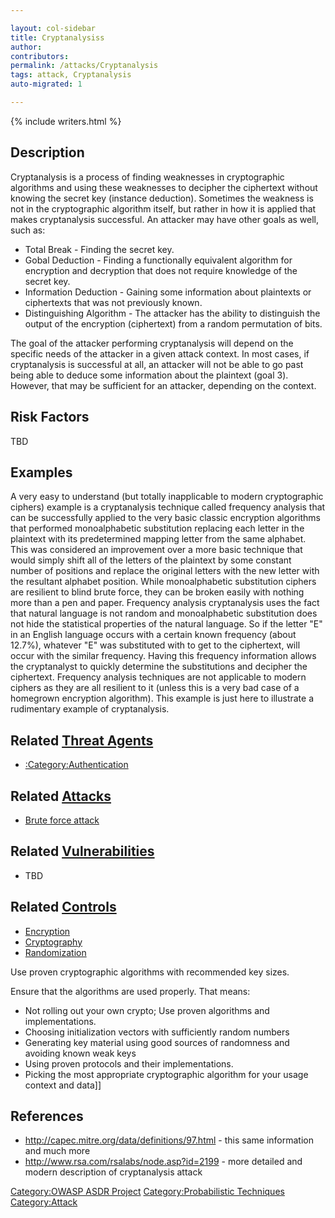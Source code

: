 ```yaml
---

layout: col-sidebar
title: Cryptanalysiss
author: 
contributors: 
permalink: /attacks/Cryptanalysis
tags: attack, Cryptanalysis
auto-migrated: 1

---
```


{% include writers.html %}

## Description

Cryptanalysis is a process of finding weaknesses in cryptographic
algorithms and using these weaknesses to decipher the ciphertext without
knowing the secret key (instance deduction). Sometimes the weakness is
not in the cryptographic algorithm itself, but rather in how it is
applied that makes cryptanalysis successful. An attacker may have other
goals as well, such as:

  - Total Break - Finding the secret key.
  - Gobal Deduction - Finding a functionally equivalent algorithm for
    encryption and decryption that does not require knowledge of the
    secret key.
  - Information Deduction - Gaining some information about plaintexts or
    ciphertexts that was not previously known.
  - Distinguishing Algorithm - The attacker has the ability to
    distinguish the output of the encryption (ciphertext) from a random
    permutation of bits.

The goal of the attacker performing cryptanalysis will depend on the
specific needs of the attacker in a given attack context. In most cases,
if cryptanalysis is successful at all, an attacker will not be able to
go past being able to deduce some information about the plaintext (goal
3). However, that may be sufficient for an attacker, depending on the
context.

## Risk Factors

TBD

## Examples

A very easy to understand (but totally inapplicable to modern
cryptographic ciphers) example is a cryptanalysis technique called
frequency analysis that can be successfully applied to the very basic
classic encryption algorithms that performed monoalphabetic substitution
replacing each letter in the plaintext with its predetermined mapping
letter from the same alphabet. This was considered an improvement over a
more basic technique that would simply shift all of the letters of the
plaintext by some constant number of positions and replace the original
letters with the new letter with the resultant alphabet position. While
monoalphabetic substitution ciphers are resilient to blind brute force,
they can be broken easily with nothing more than a pen and paper.
Frequency analysis cryptanalysis uses the fact that natural language is
not random and monoalphabetic substitution does not hide the statistical
properties of the natural language. So if the letter "E" in an English
language occurs with a certain known frequency (about 12.7%), whatever
"E" was substituted with to get to the ciphertext, will occur with the
similar frequency. Having this frequency information allows the
cryptanalyst to quickly determine the substitutions and decipher the
ciphertext. Frequency analysis techniques are not applicable to modern
ciphers as they are all resilient to it (unless this is a very bad case
of a homegrown encryption algorithm). This example is just here to
illustrate a rudimentary example of cryptanalysis.

## Related [Threat Agents](Threat_Agents "wikilink")

  - [:Category:Authentication](:Category:Authentication "wikilink")

## Related [Attacks](https://owasp.org/www-community/attacks/)

  - [Brute force attack](Brute_force_attack "wikilink")

## Related [Vulnerabilities](https://owasp.org/www-community/vulnerabilities/)

  - TBD

## Related [Controls](https://owasp.org/www-community/controls/)

  - [Encryption](Encryption "wikilink")
  - [Cryptography](Cryptography "wikilink")
  - [Randomization](Randomization "wikilink")

Use proven cryptographic algorithms with recommended key sizes.

Ensure that the algorithms are used properly. That means:

  - Not rolling out your own crypto; Use proven algorithms and
    implementations.
  - Choosing initialization vectors with sufficiently random numbers
  - Generating key material using good sources of randomness and
    avoiding known weak keys
  - Using proven protocols and their implementations.
  - Picking the most appropriate cryptographic algorithm for your usage
    context and data\]\]

## References

  - <http://capec.mitre.org/data/definitions/97.html> - this same
    information and much more
  - <http://www.rsa.com/rsalabs/node.asp?id=2199> - more detailed and
    modern description of cryptanalysis attack

[Category:OWASP ASDR Project](Category:OWASP_ASDR_Project "wikilink")
[Category:Probabilistic
Techniques](Category:Probabilistic_Techniques "wikilink")
[Category:Attack](Category:Attack "wikilink")